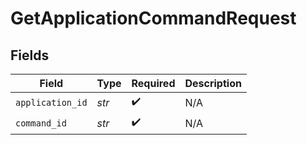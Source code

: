 # GetApplicationCommandRequest


## Fields

| Field              | Type               | Required           | Description        |
| ------------------ | ------------------ | ------------------ | ------------------ |
| `application_id`   | *str*              | :heavy_check_mark: | N/A                |
| `command_id`       | *str*              | :heavy_check_mark: | N/A                |